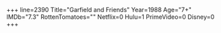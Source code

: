+++
line=2390
Title="Garfield and Friends"
Year=1988
Age="7+"
IMDb="7.3"
RottenTomatoes=""
Netflix=0
Hulu=1
PrimeVideo=0
Disney=0
+++

